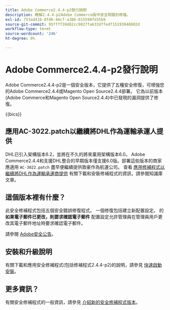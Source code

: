 ```yaml
---
title: Adobe Commerce2.4.4-p2發行說明
description: 瞭解2.4.4-p2Adobe Commerce版中安全問題的修復。
exl-id: 753ad416-8fd6-46cf-a306-015598fd35b9
source-git-commit: 95ffff39d82cc9027fa633dffedf15193040802d
workflow-type: tm+mt
source-wordcount: '246'
ht-degree: 0%

---
```


# Adobe Commerce2.4.4-p2發行說明

Adobe Commerce2.4.4-p2是一個安全版本，它提供了五種安全修復，可增強您的Adobe Commerce2.4.4或Magento Open Source2.4.4部署。 它為以前版本(Adobe Commerce和Magento Open Source2.4.4)中已發現的漏洞提供了修復。

{{bics}}

## 應用AC-3022.patch以繼續將DHL作為運輸承運人提供

DHL已引入架構版本6.2，並將在不久的將來棄用架構版本6.0。 Adobe Commerce2.4.4和支援DHL整合的早期版本僅支援6.0版。部署這些版本的商家應適用 `AC-3022.patch` 盡早便繼續提供敦豪作為航運公司。 查看 [應用修補程式以繼續將DHL作為運輸承運商提供](https://support.magento.com/hc/en-us/articles/7707818131597-Apply-a-patch-to-continue-offering-DHL-as-shipping-carrier?_ga=2.201689433.994140970.1661546561-1218319047.1534347481) 有關下載和安裝修補程式的資訊，請參閱知識庫文章。

## 這個版本裡有什麼？

此安全修補程式包括五個安全錯誤修復程式。 一個修復包括建立新配置設定。 的 **如果電子郵件已更改，則要求確認電子郵件** 配置設定允許管理員在管理員用戶更改其電子郵件地址時要求確認電子郵件。 <!-- AC-6292-->

請參閱 [Adobe安全公告](https://helpx.adobe.com/security/products/magento/apsb22-48.html)。

## 安裝和升級說明

有關下載和應用安全修補程式(包括修補程式2.4.4-p2)的說明，請參見 [快速啟動安裝](../../../installation/composer.md)。

## 更多資訊？

有關安全修補程式的一般資訊，請參見 [介紹新的安全修補程式版本](https://community.magento.com/t5/Magento-DevBlog/Introducing-the-New-Security-Patch-Release/ba-p/141287)。
